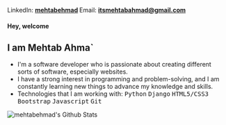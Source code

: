 <p>LinkedIn: <a href="https://www.linkedin.com/in/mehtabehmad/" title="LinkedIn"><b>mehtabehmad</a> </b> Email: <a href="mailto: itsmehtabahmad@gmail.com"><b>itsmehtabahmad@gmail.com</b></a>
<h4>Hey, welcome</h4>
<h2>I am Mehtab Ahma`</h2>
<ul>
<li>I'm a software developer who is passionate about creating different sorts of software, especially websites.</li>
<li>I have a strong interest in programming and problem-solving, and I am constantly learning new things to advance my knowledge and skills.</li>
<li>Technologies that I am working with: <kbd>Python</kbd> <kbd>Django</kbd> <kbd>HTML5/CSS3</kbd> <kbd>Bootstrap</kbd> <kbd>Javascript</kbd> <kbd>Git</kbd></li> 
</ul>
<img align="left" alt="mehtabehmad's Github Stats" src="https://github-readme-stats.vercel.app/api?username=mehtabehmad&show_icons=true&hide_border=false" />

<!---
mehtabehmad/mehtabehmad is a ✨ special ✨ repository because its `README.md` (this file) appears on your GitHub profile.
You can click the Preview link to take a look at your changes.
--->
